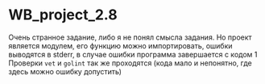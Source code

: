 # WB_project_2.8


Очень странное задание, либо я не понял смысла задания. Но проект является модулем, его функцию можно импортировать, ошибки выводятся в stderr, в случае ошибки программа завершается с кодом 1
Проверки `vet` и `golint` так же проходятся (кода мало и непонятно, где здесь можно ошибку допустить)